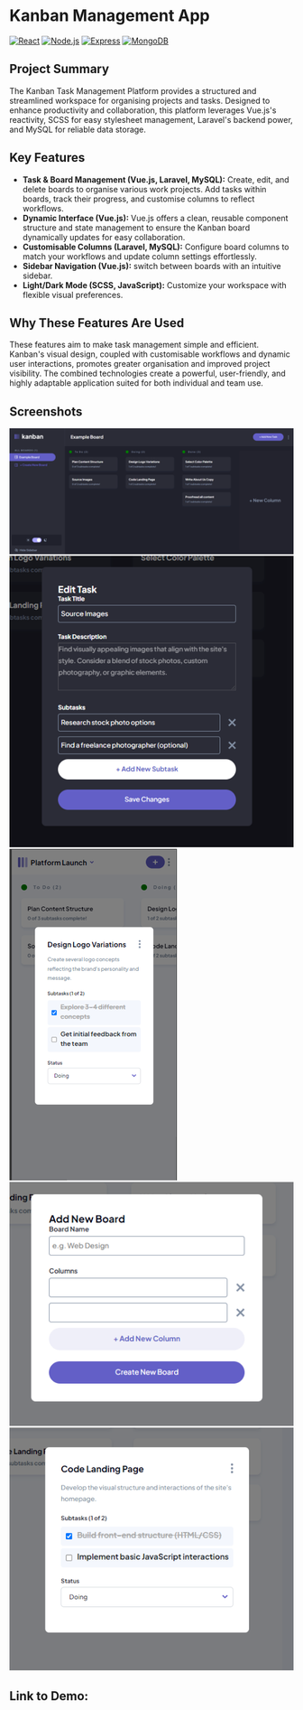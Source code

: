 # Kanban Management App

[![React](https://img.shields.io/badge/-React-61DAFB?style=flat&logo=react&logoColor=white)](https://reactjs.org) 
[![Node.js](https://img.shields.io/badge/Node.js-43853D?style=flat-square&logo=node.js&logoColor=white)](https://nodejs.org/) 
[![Express](https://img.shields.io/badge/Express.js-404D59?style=flat-square&logo=express)](https://expressjs.com/) 
[![MongoDB](https://img.shields.io/badge/MongoDB-4EA94B?style=flat-square&logo=mongodb&logoColor=white)](https://www.mongodb.com/)

## Project Summary

The Kanban Task Management Platform provides a structured and streamlined workspace for organising projects and tasks. Designed to enhance productivity and collaboration, this platform leverages Vue.js's reactivity,  SCSS for easy stylesheet management, Laravel's backend power, and MySQL for reliable data storage.

## Key Features 

* **Task & Board Management (Vue.js, Laravel, MySQL):** Create, edit, and delete boards to organise various work projects. Add tasks within boards, track their progress, and customise columns to reflect workflows.
* **Dynamic Interface (Vue.js):** Vue.js offers a clean, reusable component structure and state management to ensure the Kanban board dynamically updates for easy collaboration.
* **Customisable Columns (Laravel, MySQL):** Configure board columns to match your workflows and update column settings effortlessly.
* **Sidebar Navigation (Vue.js):** switch between boards with an intuitive sidebar.
* **Light/Dark Mode (SCSS, JavaScript):** Customize your workspace with flexible visual preferences.


## Why These Features Are Used

These features aim to make task management simple and efficient. Kanban's visual design, coupled with customisable workflows and dynamic user interactions, promotes greater organisation and improved project visibility.  The combined technologies create a powerful, user-friendly, and highly adaptable application suited for both individual and team use.

## Screenshots
![A screenshot showing the dark mode feature](./screenshots/darkModeKanban.png)
![A screenshot showing the edit task feature](./screenshots/editTaskKanban.png)
![A screenshot showing the mobile view](./screenshots/mobileViewKanban.png)
![A screenshot showing the create board feature](./screenshots/createBoardKanban.png)
![A screenshot showing the task detail feature](./screenshots/taskDetailKanban.png)

## Link to Demo: 


